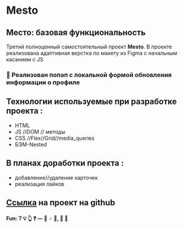 # Mesto

## Место: базовая функциональность

Третий полноценный самостоятельный проект **Mesto**. В проекте реализована адаптивная верстка по макету из Figma c начальным касанием с JS
### :rocket: Реализован попап с локальной формой обновления информации о профиле


## Технологии используемые при разработке проекта :
- HTML
- JS //DOM // методы
- CSS //Flex//Grid//media_queries
- БЭМ-Nested

## В планах доработки  проекта :
- добавление//удаление карточек
- реализация лайков

## [Ссылка](https://srkln.github.io/mesto/) на проект на github

#### Fun: :grey_question: :bulb: :point_up_2: :question:  — :no_good: ♂ :milky_way:, :construction: :peach:

